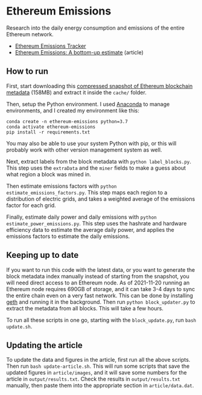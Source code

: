 # Ethereum Emissions

Research into the daily energy consumption and emissions of the entire Ethereum network.

* [Ethereum Emissions Tracker](https://kylemcdonald.github.io/ethereum-emissions/)
* [Ethereum Emissions: A bottom-up estimate](https://github.com/kylemcdonald/ethereum-emissions/blob/main/McDonald-Ethereum-Emissions.pdf) (article)

## How to run

First, start downloading this [compressed snapshot of Ethereum blockchain metadata](https://storage.googleapis.com/ethereum-emissions/block_index-2021-11-20.zip) (158MB) and extract it inside the `cache/` folder.

Then, setup the Python environment. I used [Anaconda](https://www.anaconda.com/products/individual) to manage environments, and I created my environment like this:

```
conda create -n ethereum-emissions python=3.7
conda activate ethereum-emissions
pip install -r requirements.txt
```

You may also be able to use your system Python with pip, or this will probably work with other version management system as well.

Next, extract labels from the block metadata with `python label_blocks.py`. This step uses the `extraData` and the `miner` fields to make a guess about what region a block was mined in.

Then estimate emissions factors with `python estimate_emissions_factors.py`. This step maps each region to a distribution of electric grids, and takes a weighted average of the emissions factor for each grid.

Finally, estimate daily power and daily emissions with `python estimate_power_emissions.py`. This step uses the hashrate and hardware efficiency data to estimate the average daily power, and applies the emissions factors to estimate the daily emissions.

## Keeping up to date

If you want to run this code with the latest data, or you want to generate the block metadata index manually instead of starting from the snapshot, you will need direct access to an Ethereum node. As of 2021-11-20 running an Ethereum node requires 690GB of storage, and it can take 3-4 days to sync the entire chain even on a very fast network. This can be done by installing [geth](https://geth.ethereum.org/docs/install-and-build/installing-geth) and running it in the background. Then run `python block_updater.py` to extract the metadata from all blocks. This will take a few hours.

To run all these scripts in one go, starting with the `block_update.py`, run `bash update.sh`.

## Updating the article

To update the data and figures in the article, first run all the above scripts. Then run `bash update-article.sh`. This will run some scripts that save the updated figures in `article/images`, and it will save some numbers for the article in `output/results.txt`. Check the results in `output/results.txt` manually, then paste them into the appropriate section in `article/data.dat`.